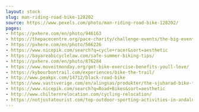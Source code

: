 ```yaml
---
layout: stock
slug: man-riding-road-bike-128202
source: https://www.pexels.com/photo/man-riding-road-bike-128202/
pages:
- https://pxhere.com/en/photo/946163
- https://thepacecentre.org/pace-charity/challenge-events/the-big-event/
- https://pxhere.com/en/photo/566226
- https://www.nicepik.com/search?q=cycle+racer&sort=aesthetic
- https://bayareabicyclelaw.com/safe-summer-biking-tips/
- https://pxhere.com/en/photo/876284
- https://www.moveitmonday.org/get-bike-exercise-benefits-youll-love/
- https://kybourbontrail.com/experiences/bike-the-trail/
- http://www.peakpx.com/14712/black-road-bike
- https://www.vastsverige.com/en/alingsas/produkter/the-sjuharad-bike-trail/
- https://www.nicepik.com/search?q=Road+Bikes&sort=aesthetic
- http://www.chilternrelocation.com/cycling-relocation/
- https://notjustatourist.com/top-outdoor-sporting-activities-in-andalucia/
---
```

